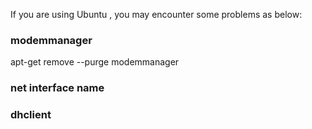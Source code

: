 If you are using Ubuntu , you may encounter some problems as below:

### modemmanager

apt-get remove --purge modemmanager


### net interface name




### dhclient




